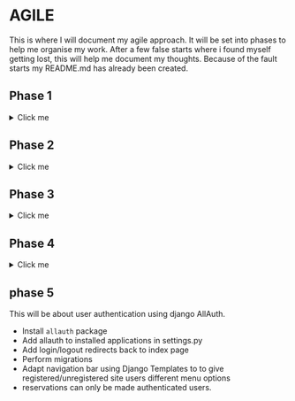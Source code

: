 # AGILE

This is where I will document my agile approach. It will be set into phases to help me organise my work. After a few false starts where i found myself getting lost, this will help me document my thoughts. Because of the fault starts my README.md has already been created. 

## Phase 1

<details>
<summary>Click me</summary>

- Setup repo.
- Create Django project.
- Install basic dependencies and add to requirements.
- Create procfile to deploy to Heroku.
- Create app on Heroku.
- Link GitHub repo to Heroku app.
- Test to deploy working project ASAP.
- Document project creation and deployment.
- Perform design thinking exercise for features to include in project.
- Add user stories to readme.
- Add wireframes to readme.
- Mock up initial database design and document in readme.
- List and link technologies used in readme.
- Learn to use GitHub projects. Create user stories.

Still to do:
- Identify a colour schema to use in the site

![Phase1](docs/agile/phase1.png)

</details>

## Phase 2

<details>
<summary>Click me</summary>

Focus for the next session is to do with setting up templates to have a view of the home page. As well as this I will create my user stories in github projects for Phase 1, phase 2 and my overall User Stories to outline the project. 

- Setup base.html.
- create separate components for site such as head, header, navbar, footer in a subfolder to inject into base.html.
- Setup index page in home app.
- Build navigation.
- Set up styling basics and check with deployed Heroku app.

![Phase2](docs/agile/phase2.png)

With the templates linked, CSS and JS loading in the deployed version its time to make some models. Reservations will be first. 

</details>

## Phase 3

<details>
<summary>Click me</summary>

Focus for Phase 3 is creating a reservations model. I need a form for users to submit their reservations times. This needs to be saved to the database. I would like to create authentication but I need to research this a bit more as my understanding isnt quite where I would like it to be.

- forms needed for reservation submited
- model 
- views
- urls 

Now that I have a form to submit, a database to save the information and the admin panel is styled nicely. We need to add validation to the submittable form.

- Opening hours and 15 minute intervals
- Date that hasnt happened yet
- Number of people capped at 8 
- Phone numnber is a number 

The next step is to make sure that users cant double book. I will have to create a model for tables and connected them to bookings. This will be done at a later phase.

![Phase3](docs/agile/phase3.png)
</details>

## Phase 4

<details>
<summary>Click me</summary>

Now that users can submit a reservation and it is saved to the database. I think navigation around the website will speed up processes. Time to fix the nav bar to include *Home, Make a Reservation, Login, Logout, SignUp, menu, about us.

I havent decided if logging in is actually necessary for this project as users can just get email confirmation of the booking. If users dont need to login then a cancellation/alteration page will be added for users to engage with. This means that the reservations will need a unique code for users to edit their information. 

The navbar has been set up with links to the homepage, make a reservation, about us and menu. Now for the social media icons to be linked to social accounts. 

I have decided to implement a login user function so the navbar will be updated with these once it is done. At this point the social media icons will be implemented into the footer. 

![Phase4](docs/agile/phase4.png)

</details>

## phase 5 

This will be about user authentication using django AllAuth.

- Install `allauth` package
- Add allauth to installed applications in settings.py
- Add login/logout redirects back to index page
- Perform migrations
- Adapt navigation bar using Django Templates to to give registered/unregistered site users different menu options
- reservations can only be made authenticated users. 